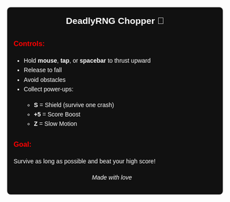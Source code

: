 <div id="instructions" style="
  background:#111;
  color:#fff;
  font-family:sans-serif;
  padding:15px;
  margin:15px auto;
  max-width:600px;
  border-radius:8px;
  line-height:1.6;
">
  <h2 style="text-align:center; margin-top:0;">DeadlyRNG Chopper 🚁</h2>
  
  <h3 style="color:red;">Controls:</h3>
  <ul>
    <li>Hold <strong>mouse</strong>, <strong>tap</strong>, or <strong>spacebar</strong> to thrust upward</li>
    <li>Release to fall</li>
    <li>Avoid obstacles</li>
    <li>Collect power-ups:</li>
    <ul>
      <li><strong>S</strong> = Shield (survive one crash)</li>
      <li><strong>+5</strong> = Score Boost</li>
      <li><strong>Z</strong> = Slow Motion</li>
    </ul>
  </ul>

  <h3 style="color:red;">Goal:</h3>
  <p>Survive as long as possible and beat your high score!</p>

  <p style="text-align:center; margin-top:15px;">
    <em>Made with love 🚁</em>
  </p>
</div>
